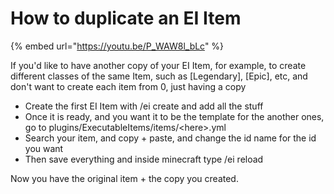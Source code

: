 # How to duplicate an EI Item



{% embed url="https://youtu.be/P_WAW8l_bLc" %}

If you'd like to have another copy of your EI Item, for example, to create different classes of the same Item, such as \[Legendary], \[Epic], etc, and don't want to create each item from 0, just having a copy

* Create the first EI Item with /ei create and add all the stuff
* Once it is ready, and you want it to be the template for the another ones, go to plugins/ExecutableItems/items/\<here>.yml
* Search your item, and copy + paste, and change the id name for the id you want
* Then save everything and inside minecraft type /ei reload

Now you have the original item + the copy you created.
